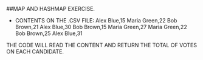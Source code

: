 ##MAP AND HASHMAP EXERCISE. 

- CONTENTS ON THE .CSV FILE: 
Alex Blue,15
Maria Green,22
Bob Brown,21
Alex Blue,30
Bob Brown,15
Maria Green,27
Maria Green,22
Bob Brown,25
Alex Blue,31

THE CODE WILL READ THE CONTENT AND RETURN THE TOTAL OF VOTES ON EACH CANDIDATE.